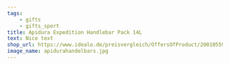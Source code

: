 ```yaml
---
tags:
    - gifts
    - gifts_sport
title: Apidura Expedition Handlebar Pack 14L
text: Nice text
shop_url: https://www.idealo.de/preisvergleich/OffersOfProduct/200105597_-expedition-handlebar-pack-14l-apidura.html
image_name: apidurahandelbars.jpg
---
```

